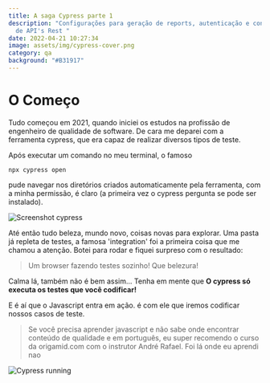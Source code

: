 ```yaml
---
title: A saga Cypress parte 1
description: "Configurações para geração de reports, autenticação e consumação
  de API's Rest "
date: 2022-04-21 10:27:34
image: assets/img/cypress-cover.png
category: qa
background: "#B31917"
---
```

# O Começo

Tudo começou em 2021, quando iniciei os estudos na profissão de engenheiro de qualidade de software. De cara me deparei com a ferramenta cypress, que era capaz de realizar diversos tipos de teste.

Após executar um comando no meu terminal, o famoso

```
npx cypress open
```

pude navegar nos diretórios criados automaticamente pela ferramenta, com a minha permissão, é claro (a primeira vez o cypress pergunta se pode ser instalado).

![Screenshot cypress](assets/img/cypress-screenshot.png "Cypress in action")

Até então tudo beleza, mundo novo, coisas novas para explorar. Uma pasta já repleta de testes, a famosa 'integration' foi a primeira coisa que me chamou a atenção. Botei para rodar e fiquei surpreso com o resultado: 

> Um browser fazendo testes sozinho! Que belezura!

Calma lá, também não é bem assim... Tenha em mente que **O cypress só executa os testes que você codificar!**

E é aí que o Javascript entra em ação. é com ele que iremos codificar nossos casos de teste.

> Se você precisa aprender javascript e não sabe onde encontrar conteúdo de qualidade e em português, eu super recomendo o curso da origamid.com com o instrutor André Rafael. Foi lá onde eu aprendi nao



![Cypress running](assets/img/cypress-screenshot-2.png "Cypress running")